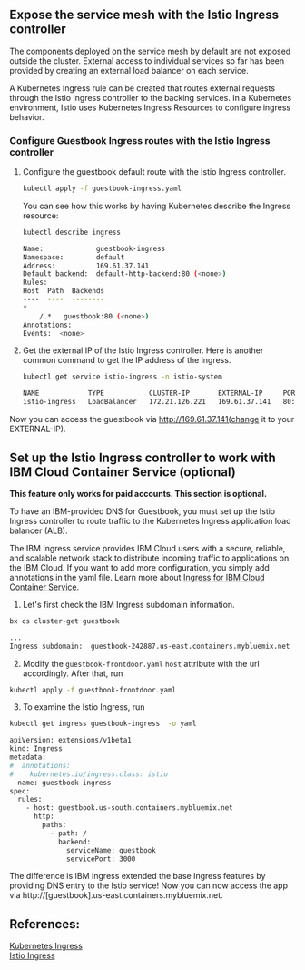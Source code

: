 ## Expose the service mesh with the Istio Ingress controller 

The components deployed on the service mesh by default are not exposed outside the cluster. External access to individual services so far has been provided by creating an external load balancer on each service.

A Kubernetes Ingress rule can be created that routes external requests through the Istio Ingress controller to the backing services. In a Kubernetes environment, Istio uses Kubernetes Ingress Resources to configure ingress behavior.

### Configure Guestbook Ingress routes with the Istio Ingress controller

1. Configure the guestbook default route with the Istio Ingress controller.

    ```sh
    kubectl apply -f guestbook-ingress.yaml
    ```
    You can see how this works by having Kubernetes describe the Ingress resource:

    ```sh
    kubectl describe ingress

    Name:             guestbook-ingress
    Namespace:        default
    Address:          169.61.37.141
    Default backend:  default-http-backend:80 (<none>)
    Rules:
    Host  Path  Backends
    ----  ----  --------
    *     
        /.*   guestbook:80 (<none>)
    Annotations:
    Events:  <none>

    ```

2. Get the external IP of the Istio Ingress controller. Here is another common command to get the IP address of the ingress.

    ```sh
    kubectl get service istio-ingress -n istio-system

    NAME            TYPE           CLUSTER-IP       EXTERNAL-IP     PORT(S)                      AGE
    istio-ingress   LoadBalancer   172.21.126.221   169.61.37.141   80:31432/TCP,443:31753/TCP   3h
    ```

Now you can access the guestbook via http://169.61.37.141(change it to your EXTERNAL-IP).

## Set up the Istio Ingress controller to work with IBM Cloud Container Service (optional)
**This feature only works for paid accounts. This section is optional.**  

To have an IBM-provided DNS for Guestbook, you must set up the Istio Ingress controller to route traffic to the Kubernetes Ingress application load balancer (ALB). 

The IBM Ingress service provides IBM Cloud users with a secure, reliable, and scalable network stack to distribute incoming traffic to applications on the IBM Cloud. If you want to add more configuration, you simply add annotations in the yaml file. Learn more about [Ingress for IBM Cloud Container Service](https://console.bluemix.net/docs/containers/cs_ingress.html#ingress). 

1. Let's first check the IBM Ingress subdomain information.
```sh
bx cs cluster-get guestbook

...
Ingress subdomain:	guestbook-242887.us-east.containers.mybluemix.net
```
2. Modify the `guestbook-frontdoor.yaml` `host` attribute with the url accordingly.
After that, run
```sh
kubectl apply -f guestbook-frontdoor.yaml
```

3. To examine the Istio Ingress, run
```sh
kubectl get ingress guestbook-ingress  -o yaml
```
```sh
apiVersion: extensions/v1beta1
kind: Ingress
metadata:
#  annotations:
#    kubernetes.io/ingress.class: istio
  name: guestbook-ingress
spec:
  rules:
    - host: guestbook.us-south.containers.mybluemix.net
      http:
        paths:
          - path: /
            backend:
              serviceName: guestbook
              servicePort: 3000
```
The difference is IBM Ingress extended the base Ingress features by providing DNS entry to the Istio service! Now you can now access the app via http://[guestbook].us-east.containers.mybluemix.net.

## References: 
[Kubernetes Ingress](https://kubernetes.io/docs/concepts/services-networking/ingress/)           
[Istio Ingress](https://istio.io/docs/tasks/traffic-management/ingress.html)
